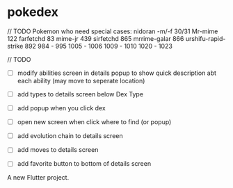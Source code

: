 # pokedex

// TODO
Pokemon who need special cases:
nidoran -m/-f 30/31
Mr-mime 122
farfetchd 83
mime-jr 439
sirfetchd 865
mrrime-galar 866
urshifu-rapid-strike 892 
984 - 995
1005 - 1006 
1009 - 1010
1020 - 1023 


// TODO
- [ ] modify abilities screen in details popup to show quick description abt each ability (may move to seperate location)
- [ ] add types to details screen below Dex Type
- [ ] add popup when you click dex
- [ ] open new screen when click where to find (or popup)
- [ ] add evolution chain to details screen
- [ ] add moves to details screen
- [ ] add favorite button to bottom of details screen



A new Flutter project.
